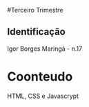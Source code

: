 #Terceiro Trimestre

## Identificação
Igor Borges Maringá - n.17

# Coonteudo
HTML, CSS e Javascrypt
